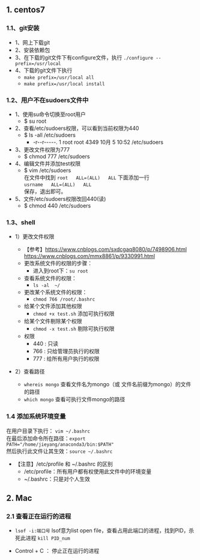 ## 1. centos7
### 1.1、git安装
- 1、网上下载git
- 2、安装依赖包
- 3、在下载的git文件下有configure文件，执行 `./configure --prefix=/usr/local`
- 4、下载的git文件下执行
  - `make prefix=/usr/local all`
  - `make prefix=/usr/local install`
  
### 1.2、用户不在sudoers文件中
- 1、使用su命令切换至root用户  
  - $ su root
- 2、查看/etc/sudoers权限，可以看到当前权限为440
  - $ ls -all /etc/sudoers
     - -r--r-----. 1 root root 4349 10月  5 10:52 /etc/sudoers
- 3、更改文件权限为777
  - $ chmod 777 /etc/sudoers
- 4、编辑文件并添加test权限
  - $ vim /etc/sudoers  
    在文件中找到 `root   ALL=(ALL)   ALL` 下面添加一行  
        `usrname   ALL=(ALL)   ALL`  
    保存，退出即可。
- 5、文件/etc/sudoers权限改回440(读)
  - $ chmod 440 /etc/sudoers
  
### 1.3、shell
- 1）更改文件权限
  - 【参考】https://www.cnblogs.com/sxdcgaq8080/p/7498906.html  
          https://www.cnblogs.com/mmx8861/p/9330991.html
  - 更改系统文件的权限的步骤：
    - 进入到root下：`su root`
  - 查看系统文件的权限：
    - `ls -al  ~/`
  - 更改某个系统文件的权限：
    - `chmod 766 /root/.bashrc`
  - 给某个文件添加其他权限
    - `chmod +x test.sh` 添加可执行权限
  - 给某个文件剔除某个权限
    - `chmod -x test.sh` 剔除可执行权限
  - 权限
    - 440 : 只读
    - 766 : 只给管理员执行的权限
    - 777 : 给所有用户执行的权限
  
- 2）查看路径
  - `whereis mongo` 查看文件名为mongo（或 文件名前缀为mongo）的文件的路径
  - `which mongo` 查看可执行文件mongo的路径

  
### 1.4 添加系统环境变量
在用户目录下执行： `vim ~/.bashrc`  
在最后添加命令所在路径：`export PATH="/home/jieyang/anaconda3/bin:$PATH"`  
然后执行此文件让其生效：`source ~/.bashrc`  
- 【注意】/etc/profile 和 ~/.bashrc 的区别
  - /etc/profile：所有用户都有权使用此文件中的环境变量
  - ~/.bashrc：只是对个人生效


## 2. Mac
### 2.1 查看正在运行的进程
- `lsof -i:端口号`   lsof意为list open file，查看占用此端口的进程，找到PID，杀死此进程 `kill PID_num`

- Control + C ： 停止正在运行的进程

